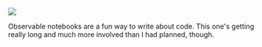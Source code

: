 ![](https://db-feed.s3.amazonaws.com/legacy/Screen_Shot_2018_02_16_at_2_50_06_PM-1518810754295.png)

Observable notebooks are a fun way to write about code. This one's getting really long and much more involved than I had planned, though.
